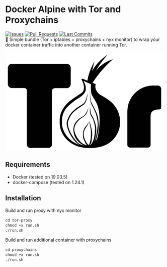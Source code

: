 # Docker Alpine with Tor and Proxychains
[![Issues](https://img.shields.io/github/issues/manmolecular/alpine-tor-proxychains)](https://github.com/manmolecular/alpine-tor-proxychains/issues)
[![Pull Requests](https://img.shields.io/github/issues-pr/manmolecular/alpine-tor-proxychains)](https://github.com/manmolecular/alpine-tor-proxychains/pulls)
[![Last Commits](https://img.shields.io/github/last-commit/manmolecular/alpine-tor-proxychains)](https://github.com/manmolecular/alpine-tor-proxychains/commits/master)  
:bust_in_silhouette: Simple bundle (Tor + iptables + proxychains + nyx monitor) to wrap your docker container traffic into another container running Tor.

<p align="center">
  <img src="https://raw.githubusercontent.com/manmolecular/alpine-tor-proxychains/docker_compose/assets/tor-logo.png?raw=true">
</p>  

## Requirements
- Docker (tested on 19.03.5)  
- docker-compose (tested on 1.24.1)  

## Installation
Build and run proxy with nyx monitor
```
cd tor-proxy
chmod +x run.sh
./run.sh
```
Build and run additional container with proxychains
```
cd proxychains
chmod +x run.sh
./run.sh
```
